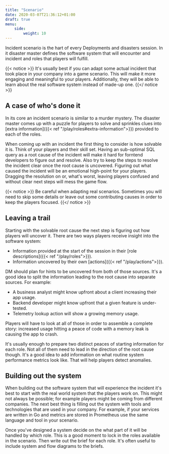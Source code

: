 ```yaml
---
title: "Scenario"
date: 2020-03-07T21:36:12+01:00
draft: true
menu:
    side:
        weight: 10
---
```

Incident scenario is the hart of every Deployments and disasters session. In it disaster master defines the software system that will encounter and incident and roles that players will fulfill.
<!--more-->

{{< notice >}}
It's usually best if you can adapt some actual incident that took place in your company into a game scenario. This will make it more engaging and meaningful to your players. Additionally, they will be able to learn about the real software system instead of made-up one.
{{</ notice >}}

## A case of who's done it

In its core an incident scenario is similar to a murder mystery. The disaster master comes up with a puzzle for players to solve and sprinkles clues into [extra information]({{< ref "/play/roles#extra-information">}}) provided to each of the roles.

When coming up with an incident the first thing to consider is how solvable it is. Think of your players and their skill set. Having an sub-optimal SQL query as a root cause of the incident will make it hard for forntend developers to figure out and resolve. Also try to keep the steps to resolve the incident clear once the root cause is uncovered. Figuring out what caused the incident will be an emotional high-point for your players. Dragging the resolution on or, what's worst, leaving players confused and without clear next steps will mess the game flow.

{{< notice >}}
Be careful when adapting real scenarios. Sometimes you will need to skip some details or leave out some contributing causes in order to keep the players focused.
{{</ notice >}}

## Leaving a trail

Starting with the solvable root cause the next step is figuring out how players will uncover it. There are two ways players receive insight into the software system:

* Information provided at the start of the session in their [role descriptions]({{< ref "/play/roles">}}).
* Information uncovered by their own [actions]({{< ref "/play/actions">}}).

DM should plan for hints to be uncovered from both of those sources. It's a good idea to split the information leading to the root cause into separate sources. For example:

* A business analyst might know upfront about a client increasing their app usage.
* Backend developer might know upfront that a given feature is under-tested.
* Telemetry lookup action will show a growing memory usage.

Players will have to look at all of those in order to assemble a complete story: increased usage hitting a peace of code with a memory leak is causing the app to crash.

It's usually enough to prepare two distinct peaces of starting information for each role. Not all of them need to lead in the direction of the root cause though. It's a good idea to add information on what routine system performance metrics look like. That will help players detect anomalies.

## Building out the system

When building out the software system that will experience the incident it's best to start with the real world system that the players work on. This might not always be possible; for example players might be coming from different companies. The next best thing is filling out the system with tools and technologies that are used in your company. For example, if your services are written in Go and metrics are stored in Prometheus use the same language and tool in your scenario.

Once you've designed a system decide on the what part of it will be handled by which role. This is a good moment to lock in the roles available in the scenario. Then write out the brief for each role. It's often useful to include system and flow diagrams to the briefs.